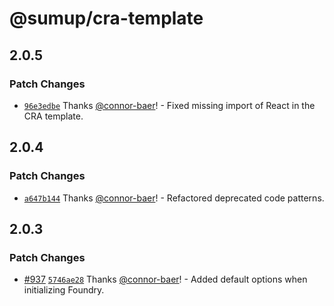 # @sumup/cra-template

## 2.0.5

### Patch Changes

- [`96e3edbe`](https://github.com/sumup-oss/circuit-ui/commit/96e3edbe425ede0daee17b08a6453c1da2d4290b) Thanks [@connor-baer](https://github.com/connor-baer)! - Fixed missing import of React in the CRA template.

## 2.0.4

### Patch Changes

- [`a647b144`](https://github.com/sumup-oss/circuit-ui/commit/a647b14468d3d56ce18beabb94d26e0130d39ade) Thanks [@connor-baer](https://github.com/connor-baer)! - Refactored deprecated code patterns.

## 2.0.3

### Patch Changes

- [#937](https://github.com/sumup-oss/circuit-ui/pull/937) [`5746ae28`](https://github.com/sumup-oss/circuit-ui/commit/5746ae285813fc4d712d9394927e6b680c1951d0) Thanks [@connor-baer](https://github.com/connor-baer)! - Added default options when initializing Foundry.
